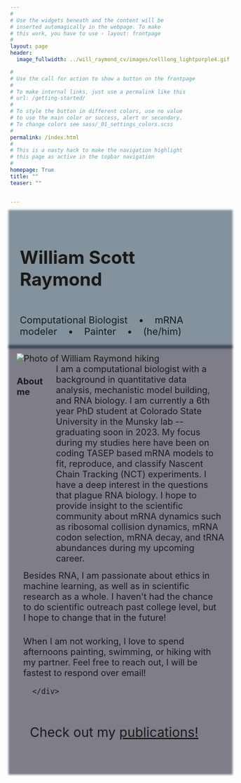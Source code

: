 ```yaml
---
#
# Use the widgets beneath and the content will be
# inserted automagically in the webpage. To make
# this work, you have to use › layout: frontpage
#
layout: page
header:
  image_fullwidth: ../will_raymond_cv/images/celllong_lightpurple4.gif

#
# Use the call for action to show a button on the frontpage
#
# To make internal links, just use a permalink like this
# url: /getting-started/
#
# To style the button in different colors, use no value
# to use the main color or success, alert or secondary.
# To change colors see sass/_01_settings_colors.scss
#
permalink: /index.html
#
# This is a nasty hack to make the navigation highlight
# this page as active in the topbar navigation
#
homepage: True
title: ""
teaser: ""


---
```

<!--
<video class="background-video" autoplay loop muted poster="https://assets.codepen.io/6093409/river.jpg">
<source src="../will_raymond_cv/images/bc4.mp4" type="video/mp4">
</video> -->

<div class="row t10" style="font-size: 20px; z-index: -1; background: rgba(10,40,60,.5); padding: 15px; box-shadow: 0 0 4px 4px rgba(10,40,60,.5);">
<div class="row t40minus" style="font-size: 35px; padding: 7px;"> <h3> William Scott Raymond </h3> </div>
<div class="row t10" style="font-size: 22px;  padding: 7px;"> 
  Computational Biologist  &nbsp;&nbsp; • &nbsp;&nbsp;  mRNA modeler &nbsp;&nbsp; • &nbsp;&nbsp;  Painter &nbsp;&nbsp; • &nbsp;&nbsp;  (he/him)
</div></div>

<div class="row t10" style="font-size: 20px; z-index: -1; background: rgba(0,0,22,.5); padding: 15px; box-shadow: 0 0 4px 4px rgba(0,0,22,.5);">
  <div class="row t10" style="font-size: 20px; opacity: 1;">
    <div class="large-6 columns"> 
      <div> 
        <img src="/will_raymond_cv/images/wsr_photo_small.png" alt="Photo of William Raymond hiking">
      </div>
    </div>
    <div class="large-6 columns">
      <h4> About me 
      </h4> 
      <div>
      I am a computational biologist with a background in quantitative data analysis, mechanistic model building, and RNA biology.
      I am currently a 6th year PhD student at Colorado State University in the Munsky lab -- graduating soon in 2023. My focus during my studies here have been on coding TASEP based mRNA models to fit, reproduce, and classify Nascent Chain Tracking (NCT) experiments. 
      I have a deep interest in the questions that plague RNA biology. I hope to provide insight to the scientific community about mRNA dynamics such as ribosomal collision dynamics, mRNA codon selection, mRNA decay, and tRNA abundances during my upcoming career.
      </div>
    </div>
  </div>
  <div class="row t10" style="font-size: 20px; padding: 15px;">
      <div>
          Besides RNA, I am passionate about ethics in machine learning, as well as in scientific research as a whole. I haven't had the chance to do scientific outreach past college level, but I hope to change that in the future!
      </div>
  </div>
  <div class="row t10" style="font-size: 20px; padding: 15px;">
      <div>
      When I am not working, I love to spend afternoons painting, swimming, or hiking with my partner. Feel free to reach out, I will be fastest to respond over email!

      </div>
  </div>
  <div class="row t10" style="font-size: 20px; opacity: 1; padding: 15px">
    <p style="font-size: 30px;"> Check out my <a href="{{site.baseurl}}/publications/" > publications! </a> </p>
  </div>

</div>



